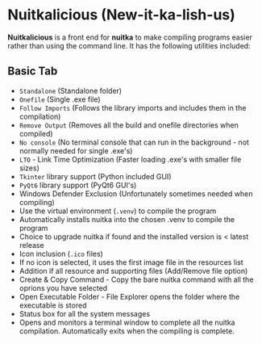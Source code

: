 # Nuitkalicious (New-it-ka-lish-us)

**Nuitkalicious** is a front end for **nuitka** to make compiling programs easier rather than using the command line.
It has the following utilities included:
## Basic Tab
- `Standalone` (Standalone folder)
- `Onefile` (Single .exe file)
- `Follow Imports` (Follows the library imports and includes them in the compilation)
- `Remove Output` (Removes all the build and onefile directories when compiled)
- `No console` (No terminal console that can run in the background - not normally needed for single .exe's)
- `LTO` - Link Time Optimization (Faster loading .exe's with smaller file sizes)
- `Tkinter` library support (Python included GUI)
- `PyQt6` library support (PyQt6 GUI's)
- Windows Defender Exclusion (Unfortunately sometimes needed when compiling)
- Use the virtual environment (`.venv`) to compile the program
- Automatically installs nuitka into the chosen .venv to compile the program
- Choice to upgrade nuitka if found and the installed version is < latest release
- Icon inclusion (`.ico` files)
- If no icon is selected, it uses the first image file in the resources list
- Addition if all resource and supporting files (Add/Remove file option)
- Create & Copy Command - Copy the bare nuitka command with all the oprions you have selected
- Open Executable Folder - File Explorer opens the folder where the executable is stored
- Status box for all the system messages
- Opens and monitors a terminal window to complete all the nuitka compilation. Automatically exits when the compiling is complete.
